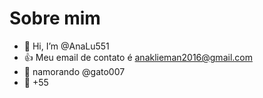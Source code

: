 # Sobre mim
- 👋 Hi, I’m @AnaLu551
- :+1: Meu email de contato é anaklieman2016@gmail.com
- 👀 namorando @gato007
- 🌱 +55

<!---
AnaLu551/AnaLu551 is a ✨ special ✨ repository because its `README.md` (this file) appears on your GitHub profile.
You can click the Preview link to take a look at your changes.
--->
